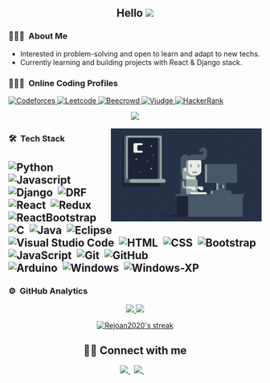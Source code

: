 <p align="center">
  <h2 align="center">Hello <img src="https://media.giphy.com/media/hvRJCLFzcasrR4ia7z/giphy.gif" width="28"></h2> 
</p>

### 👨🏻‍💻 &nbsp;About Me
- Interested in problem-solving and open to learn and adapt to new techs.
- Currently learning and building projects with React & Django stack.

### 👨🏻‍💻 &nbsp;Online Coding Profiles
  <a href="https://codeforces.com/profile/Rejoan" target="blank">
     <img src="https://img.shields.io/badge/-Codeforces-05122A?style=flat&logo=Codeforces" alt="Codeforces" width="80" height="20"> 
  </a>
  <a href="https://leetcode.com/Rejoan/" target="blank"><img src="https://img.shields.io/badge/-Leetcode-05122A?style=flat&logo=Leetcode" alt="Leetcode" width="80" height="20"> </a>
  <a href="https://www.beecrowd.com.br/judge/en/profile/300395" target="blank"><img src="https://img.shields.io/badge/-Beecrowd-05122A?style=flat&logo=Beecrowd" alt="Beecrowd" width="60" height="20"> </a>
  <a href="https://vjudge.net/user/RejoanVJ" target="blank"><img src="https://img.shields.io/badge/-Vjudge-05122A?style=flat&logo=Vjudge" alt="Vjudge" width="60" height="20"> </a>
  <a href="https://www.hackerrank.com/profile/rejoan523" target="blank"><img src="https://img.shields.io/badge/-HackerRank-05122A?style=flat&logo=HackerRank" alt="HackerRank" width="80" height="20"> </a>

<p align="center"> 
  <img src="https://profile-counter.glitch.me/{Rejoan2020}/count.svg" />
</p>
 

<img alt="Night Coding" src="https://raw.githubusercontent.com/AVS1508/AVS1508/master/assets/Night-Coding.gif" align="right"/>

### 🛠 &nbsp;Tech Stack

![Python](https://img.shields.io/badge/-Python-05122A?style=flat&logo=python)&nbsp;
![Javascript](https://img.shields.io/badge/-Javascript-05122A?style=flat&logo=javascript)&nbsp;
![Django](https://img.shields.io/badge/-Django-05122A?style=flat&logo=django)&nbsp;
![DRF](https://img.shields.io/badge/-DjangoRestFramework-05122A?style=flat&logo=djangorestframework)&nbsp;
![React](https://img.shields.io/badge/-React-05122A?style=flat&logo=react)&nbsp;
![Redux](https://img.shields.io/badge/-Redux-05122A?style=flat&logo=redux)&nbsp;
![ReactBootstrap](https://img.shields.io/badge/-ReactBootstrap-05122A?style=flat&logo=ReactBootstrap)&nbsp;
![C](https://img.shields.io/badge/-C-05122A?style=flat&logo=C&logoColor=A8B9CC)&nbsp;
![Java](https://img.shields.io/badge/-Java-00173D?style=flat&logo=Java&logoColor=FFA518)&nbsp;
![Eclipse](https://img.shields.io/badge/-Eclipse-fede00?style=flat&logo=eclipse-ide&logoColor=2C2255)\
![Visual Studio Code](https://img.shields.io/badge/-Visual%20Studio%20Code-05122A?style=flat&logo=visual-studio-code&logoColor=007ACC)&nbsp;
![HTML](https://img.shields.io/badge/-HTML-00173d?style=flat&logo=HTML5)&nbsp;
![CSS](https://img.shields.io/badge/-CSS-05122A?style=flat&logo=CSS3&logoColor=1572B6)&nbsp;
![Bootstrap](https://img.shields.io/badge/-Bootstrap-05122A?style=flat&logo=bootstrap&logoColor=563D7C)\
![JavaScript](https://img.shields.io/badge/-JavaScript-05122A?style=flat&logo=javascript)&nbsp;
![Git](https://img.shields.io/badge/-Git-05122A?style=flat&logo=git)&nbsp;
![GitHub](https://img.shields.io/badge/-GitHub-181717?style=flat&logo=github)\
![Arduino](https://img.shields.io/badge/-Arduino-05122A?style=flat&logo=arduino)&nbsp;
![Windows](https://img.shields.io/badge/Windows-0078D6?style=flat&logo=windows&logoColor=white)&nbsp;
![Windows-XP](https://img.shields.io/badge/Windows_XP-003399?style=flat&logo=windows-xp&logoColor=white)
---

### ⚙️ &nbsp;GitHub Analytics

<p align="center">
  
<a href="https://github.com/Rejoan2020">
  <img height="180em" src="https://github-readme-stats-eight-theta.vercel.app/api?username=Rejoan2020&show_icons=true&theme=algolia&include_all_commits=true&count_private=true"/>
  <img height="180em" src="https://github-readme-stats-eight-theta.vercel.app/api/top-langs/?username=Rejoan2020&layout=compact&langs_count=8&theme=algolia"/>
</a>
</p>
 <p align="center">
     <a href="https://github.com/Rejoan2020/github-readme-streak-stats">
         <img title="🔥 Get streak stats for your profile at git.io/streak-stats" alt="Rejoan2020's streak"
             src="https://github-readme-streak-stats.herokuapp.com/?user=Rejoan2020&theme=black-ice&hide_border=true&stroke=0000&background=0D1117&ring=60D9FA&fire=60D9FA&currStreakLabel=60D9FA" />
     </a>
 </p>


<p align="center">
  
  <h2 align="center"> 🙋‍♂️ Connect with me </h2>
  <p align="center">
  <a href="https://www.facebook.com/rejoan007/" target="_blank"><img
                src="https://img.shields.io/badge/Facebook-1877F2?style=flat&logo=facebook&logoColor=white">
        </a>&nbsp;
  <a href="https://www.linkedin.com/in/rejoan-rahman/" target="_blank"><img
                src="https://img.shields.io/badge/LinkedIn-0077B5?style=flat&logo=linkedin&logoColor=white">
                </a>&nbsp;
                </center>&nbsp;
</p>
  
</p>  


      

